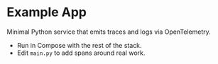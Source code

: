 # Example App

Minimal Python service that emits traces and logs via OpenTelemetry.
- Run in Compose with the rest of the stack.
- Edit `main.py` to add spans around real work.
